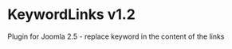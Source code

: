 KeywordLinks v1.2
============

Plugin for Joomla 2.5 - replace keyword in the content of the links

